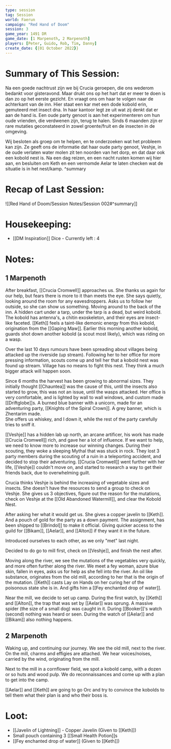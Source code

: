 ```yaml
---
type: session
tag: Session
world: Faerun
campaign: "Red Hand of Doom"
session: 3
game_year: 1491 DR
game_date: [1 Marpenoth, 2 Marpenoth]
players: [Peter, Guido, Rob, Tim, Danny]
create_date: {{01 October 2022}}
---
```


# Summary of This Session:

Na een goede nachtrust zijn we bij Crucia geroepen, die ons wederom bedankt voor gisteravond.
Maar drukt ons op het hart dat er meer te doen is dan zo op het eerste gezicht. En vraagt ons om haar te volgen naar de achterkant van de inn. Hier staat een kar met een dode kobold erin, gemuteerd met insect dna. 
In haar kantoor legt ze uit wat zij denkt dat er aan de hand is. Een oude party genoot is aan het experimenteren om hun oude vrienden, die verdwenen zijn, terug te halen. Sinds 6 maanden zijn er rare mutaties geconstateerd in zowel groente/fruit en de insecten in de omgeving.

Wij besloten als groep om te helpen, en te onderzoeken wat het probleem kan zijn.
Ze geeft ons de informatie dat haar oude party genoot, Veshje, in de oude verlaten water molen zit ten noorden van het dorp, en dat daar ook een kobold nest is.
Na een dag reizen, en een nacht rusten komen wij hier aan, en besluiten om Keth en een vermomde Aelar te laten checken wat de situatie is in het nest/kamp.
^summary

# Recap of Last Session:

![[Red Hand of Doom/Session Notes/Session 002#^summary]]

# Housekeeping:
- [[DM Inspiration]] Dice - Currently left : 4 
# Notes:

## 1 Marpenoth

After breakfast, [[Crucia Cromwell]] approaches us. She thanks us again for our help, but fears there is more to it than meets the eye.
She says quietly, looking around the room for any eavesdroppers. Asks us to follow her outside, so she can show us something.
Moving around to the back of the inn. A hidden cart under a tarp, under the tarp is a dead, but weird kobold.
The kobold has antenna's, a chitin exoskeleton, and their eyes are insect-like faceted. [[Keth]] feels a taint-like demonic energy from this kobold, origination from the [[Gaping Maw]]. 
Earlier this morning another kobold, guards shot down another kobold (a scout most likely), which was riding on a wasp.

Over the last 10 days rumours have been spreading about villages being attacked up the riverside (up stream).
Following her to her office for more pressing information, scouts come up and tell her that a kobold nest was found up stream.
Village has no means to fight this nest. They think a much bigger attack will happen soon.

Since 6 months the harvest has been growing to abnormal sizes. They initially thought [[Chauntea]] was the cause of this, until the insects also started to grow, this was not an issue, until the wasps attacked. 
Her office is very comfortable, and is lighted by wall to wall windows, and custom made [[Driftglobe]]s.
A burned blue banner with a unicorn, made for an adventuring party, [[Knights of the Spiral Crown]]. 
A grey banner, which is Zhentarim made.  
She offers us whiskey, and I down it, while the rest of the party carefully tries to sniff it. 

[[Veshje]] has a hidden lab up north, an arcane artificer, his work has made [[Crucia Cromwell]] rich, and gave her a lot of influence.
If we want to help, we need to know more to increase our winning changes.
During their scouting, they woke a sleeping Mythal that was stuck in rock. 
They lost 3 party members during the scouting of a ruin in a teleporting accident, and decided to stop their adventuring.
[[Crucia Cromwell]] went further with her life, [[Veshje]] couldn't move on, and started to research a way to get their friends back, due to overwhelming guilt.

Crucia thinks Veshje is behind the increasing of vegetable sizes and insects.
She doesn't have the resources to send a group to check on Veshje.
She gives us 3 objectives, figure out the reason for the mutations, check on Veshje at the [[Old Abandoned Watermill]], and clear the Kobold Nest.

After asking her what it would get us. She gives a copper javelin to [[Keth]]. And a pouch of gold for the party as a down payment.
The assignment, has been shipped to [[Brindol]] to make it official. Giving quicker access to the guild for [[Bikam]], [[Aelar]], and [[Alton]] if they want it in the future.

Introduced ourselves to each other, as we only "met" last night.

Decided to do go to mill first, check on [[Veshje]], and finish the nest after.

Moving along the river, we see the mutations of the vegetables very quickly, and more often further along the river.
We meet a fey woman, azure blue skin, fallen in eyes, asks us for help as she fell into the river.
An oil like substance, originates from the old mill, according to her that is the origin of the mutation.
[[Keth]] casts Lay on Hands on her curing her of the poisonous state she is in. And gifts him a [[Fey enchanted drop of water]].

Near the mill, we decide to set up camp.
During the first watch, by [[Keth]] and [[Alton]], the trap that was set by [[Aelar]] was sprung. A massive spider (the size of a small dog) was caught in it.
During [[Booker]]'s watch (second) nothing was heard or seen.
During the watch of [[Aelar]] and [[Bikam]] also nothing happens.

## 2 Marpenoth

Waking up, and continuing our journey.
We see the old mill, next to the river. On the mill, charms and effigies are attached.
We hear voices/noises, carried by the wind, originating from the mill.

Next to the mill in a cornflower field, we spot a kobold camp, with a dozen or so huts and wood pulp.
We do reconnaissances and come up with a plan to get into the camp.

[[Aelar]] and [[Keth]] are going to go Orc and try to convince the kobolds to tell them what their plan is and who their boss is.

# Loot:
- [[Javelin of Lightning]] - Copper Javelin (Given to [[Keth]])
- Small pouch containing 3 [[Small Health Potion]]s
- [[Fey enchanted drop of water]] (Given to [[Keth]])
